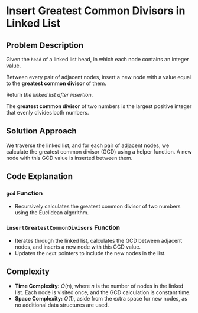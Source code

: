 # Insert Greatest Common Divisors in Linked List

## Problem Description

Given the `head` of a linked list head, in which each node contains an integer value.

Between every pair of adjacent nodes, insert a new node with a value equal to the **greatest common divisor** of them.

Return *the linked list after insertion*.

The **greatest common divisor** of two numbers is the largest positive integer that evenly divides both numbers.

## Solution Approach

We traverse the linked list, and for each pair of adjacent nodes, we calculate the greatest common divisor (GCD) using a helper function. A new node with this GCD value is inserted between them.

## Code Explanation

### `gcd` Function

- Recursively calculates the greatest common divisor of two numbers using the Euclidean algorithm.

### `insertGreatestCommonDivisors` Function

- Iterates through the linked list, calculates the GCD between adjacent nodes, and inserts a new node with this GCD value.
- Updates the `next` pointers to include the new nodes in the list.

## Complexity

- **Time Complexity:** $O(n)$, where $n$ is the number of nodes in the linked list. Each node is visited once, and the GCD calculation is constant time.
- **Space Complexity:** $O(1)$, aside from the extra space for new nodes, as no additional data structures are used.
